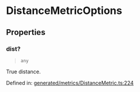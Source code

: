 # DistanceMetricOptions

## Properties

### dist?

> `any`

True distance.

Defined in:  [generated/metrics/DistanceMetric.ts:224](https://github.com/transitive-bullshit/scikit-learn-ts/blob/122b3c0/packages/sklearn/src/generated/metrics/DistanceMetric.ts#L224)
